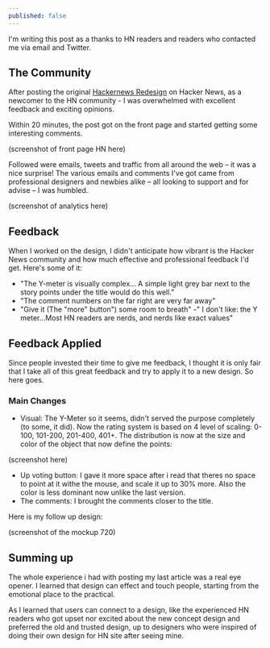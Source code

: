 ```yaml
---
published: false
---
```


I'm writing this post as a thanks to HN readers and readers who contacted me via email and Twitter.

## The Community

After posting the original [Hackernews Redesign](http://hilapeleg.io/2014/06/01/hackernews-redesign/) on Hacker News, as a newcomer to the HN community - I was overwhelmed with excellent feedback and exciting opinions.

Within 20 minutes, the post got on the front page and started getting some interesting comments.

(screenshot of front page HN here)

Followed were emails, tweets and traffic from all around the web – it was a nice surprise!
The various emails and comments I've got came from professional designers and newbies alike – all looking to support and for advise – I was humbled.

(screenshot of analytics here)


## Feedback

When I worked on the design, I didn't anticipate how vibrant is the Hacker News community and how much effective and professional feedback I'd get. Here's some of it:

- "The Y-meter is visually complex... A simple light grey bar next to the story points under the title would do this well."
- "The comment numbers on the far right are very far away"
- "Give it (The "more" button") some room to breath"
-" I don't like: the Y meter...Most HN readers are nerds, and nerds like exact values"



## Feedback Applied

Since people invested their time to give me feedback, I thought it is only fair that I take all of this great feedback and try to apply it to a new design. So here goes.

### Main Changes

- Visual: The Y-Meter so it seems, didn't served the purpose completely (to some, it did).
Now the rating system is based on 4 level of scaling: 0-100, 101-200, 201-400, 401+. The distribution is now at the size and color of the object that now define the points:

(screenshot here)

- Up voting button: I gave it more space after i read that theres no space to point at it withe the mouse, and scale it up to 30% more. Also the color is less dominant now unlike the last version. 
- The comments: I brought the comments closer to the title.

Here is my follow up design:

(screenshot of the mockup 720)





## Summing up

The whole experience i had with posting my last article was a real eye opener. I learned that design can effect and touch people, starting from the emotional place to the practical.

As I learned that users can connect to a design, like the experienced HN readers who got upset nor excited about the new concept design and preferred the old and trusted design, up to designers who were inspired of doing their own design for HN site after seeing mine. 



















